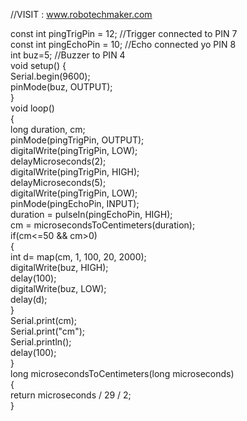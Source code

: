  //VISIT : www.robotechmaker.com

  const int pingTrigPin = 12; //Trigger connected to PIN 7   
  const int pingEchoPin = 10; //Echo connected yo PIN 8   
  int buz=5; //Buzzer to PIN 4   
  void setup() {   
  Serial.begin(9600);   
  pinMode(buz, OUTPUT);   
  }   
  void loop()   
  {   
  long duration, cm;   
  pinMode(pingTrigPin, OUTPUT);   
  digitalWrite(pingTrigPin, LOW);   
  delayMicroseconds(2);   
  digitalWrite(pingTrigPin, HIGH);   
  delayMicroseconds(5);   
  digitalWrite(pingTrigPin, LOW);   
  pinMode(pingEchoPin, INPUT);   
  duration = pulseIn(pingEchoPin, HIGH);   
  cm = microsecondsToCentimeters(duration);   
  if(cm<=50 && cm>0)   
  {   
  int d= map(cm, 1, 100, 20, 2000);   
  digitalWrite(buz, HIGH);   
  delay(100);   
  digitalWrite(buz, LOW);   
  delay(d);  
  }   
  Serial.print(cm);    
  Serial.print("cm");   
  Serial.println();   
  delay(100);   
  }   
  long microsecondsToCentimeters(long microseconds)   
  {   
  return microseconds / 29 / 2;   
  }   
   
